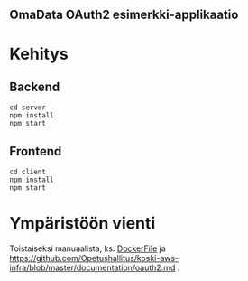 ## OmaData OAuth2 esimerkki-applikaatio

# Kehitys

## Backend

    cd server
    npm install
    npm start

## Frontend

    cd client
    npm install
    npm start

# Ympäristöön vienti

Toistaiseksi manuaalista, ks. [DockerFile](./Dockerfile) ja https://github.com/Opetushallitus/koski-aws-infra/blob/master/documentation/oauth2.md .
